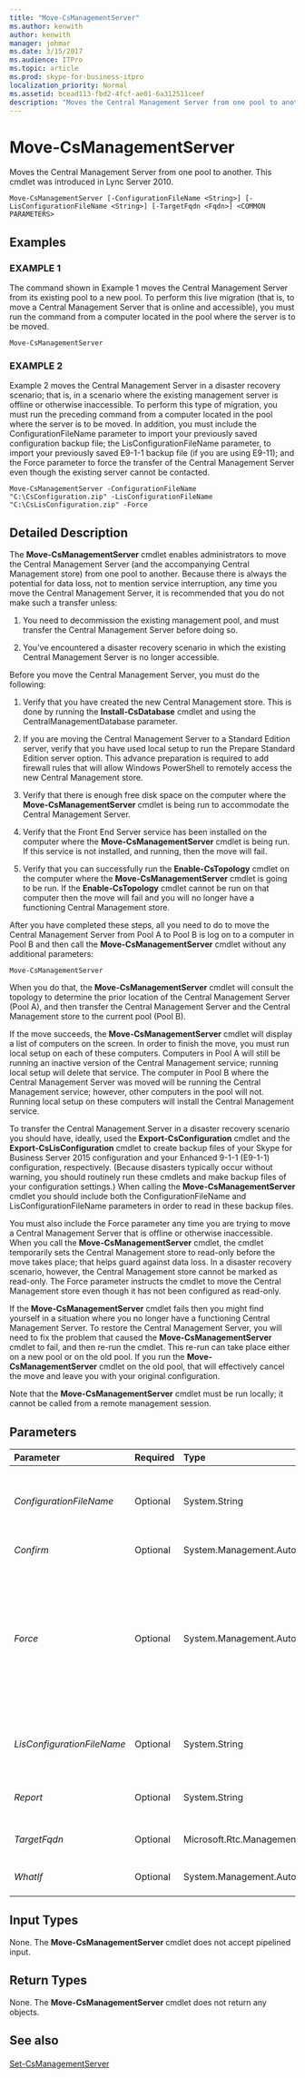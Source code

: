 ```yaml
---
title: "Move-CsManagementServer"
ms.author: kenwith
author: kenwith
manager: johmar
ms.date: 3/15/2017
ms.audience: ITPro
ms.topic: article
ms.prod: skype-for-business-itpro
localization_priority: Normal
ms.assetid: bcead113-fbd2-4fcf-ae01-6a312511ceef
description: "Moves the Central Management Server from one pool to another. This cmdlet was introduced in Lync Server 2010."
---
```


# Move-CsManagementServer
 
Moves the Central Management Server from one pool to another. This cmdlet was introduced in Lync Server 2010.
  
```
Move-CsManagementServer [-ConfigurationFileName <String>] [-LisConfigurationFileName <String>] [-TargetFqdn <Fqdn>] <COMMON PARAMETERS>

```

## Examples

### EXAMPLE 1

The command shown in Example 1 moves the Central Management Server from its existing pool to a new pool. To perform this live migration (that is, to move a Central Management Server that is online and accessible), you must run the command from a computer located in the pool where the server is to be moved.
  
```
Move-CsManagementServer
```

### EXAMPLE 2

Example 2 moves the Central Management Server in a disaster recovery scenario; that is, in a scenario where the existing management server is offline or otherwise inaccessible. To perform this type of migration, you must run the preceding command from a computer located in the pool where the server is to be moved. In addition, you must include the ConfigurationFileName parameter to import your previously saved configuration backup file; the LisConfigurationFileName parameter, to import your previously saved E9-1-1 backup file (if you are using E9-11); and the Force parameter to force the transfer of the Central Management Server even though the existing server cannot be contacted. 
  
```
Move-CsManagementServer -ConfigurationFileName "C:\CsConfiguration.zip" -LisConfigurationFileName "C:\CsLisConfiguration.zip" -Force
```

## Detailed Description

The **Move-CsManagementServer** cmdlet enables administrators to move the Central Management Server (and the accompanying Central Management store) from one pool to another. Because there is always the potential for data loss, not to mention service interruption, any time you move the Central Management Server, it is recommended that you do not make such a transfer unless:
  
1. You need to decommission the existing management pool, and must transfer the Central Management Server before doing so.
  
2. You've encountered a disaster recovery scenario in which the existing Central Management Server is no longer accessible.
  
Before you move the Central Management Server, you must do the following:
  
1. Verify that you have created the new Central Management store. This is done by running the **Install-CsDatabase** cmdlet and using the CentralManagementDatabase parameter.
  
2. If you are moving the Central Management Server to a Standard Edition server, verify that you have used local setup to run the Prepare Standard Edition server option. This advance preparation is required to add firewall rules that will allow Windows PowerShell to remotely access the new Central Management store.
  
3. Verify that there is enough free disk space on the computer where the **Move-CsManagementServer** cmdlet is being run to accommodate the Central Management Server.
  
4. Verify that the Front End Server service has been installed on the computer where the **Move-CsManagementServer** cmdlet is being run. If this service is not installed, and running, then the move will fail.
  
5. Verify that you can successfully run the **Enable-CsTopology** cmdlet on the computer where the **Move-CsManagementServer** cmdlet is going to be run. If the **Enable-CsTopology** cmdlet cannot be run on that computer then the move will fail and you will no longer have a functioning Central Management store.
  
After you have completed these steps, all you need to do to move the Central Management Server from Pool A to Pool B is log on to a computer in Pool B and then call the **Move-CsManagementServer** cmdlet without any additional parameters:
  
```
Move-CsManagementServer

```

When you do that, the **Move-CsManagementServer** cmdlet will consult the topology to determine the prior location of the Central Management Server (Pool A), and then transfer the Central Management Server and the Central Management store to the current pool (Pool B).
  
If the move succeeds, the **Move-CsManagementServer** cmdlet will display a list of computers on the screen. In order to finish the move, you must run local setup on each of these computers. Computers in Pool A will still be running an inactive version of the Central Management service; running local setup will delete that service. The computer in Pool B where the Central Management Server was moved will be running the Central Management service; however, other computers in the pool will not. Running local setup on these computers will install the Central Management service.
  
To transfer the Central Management Server in a disaster recovery scenario you should have, ideally, used the **Export-CsConfiguration** cmdlet and the **Export-CsLisConfiguration** cmdlet to create backup files of your Skype for Business Server 2015 configuration and your Enhanced 9-1-1 (E9-1-1) configuration, respectively. (Because disasters typically occur without warning, you should routinely run these cmdlets and make backup files of your configuration settings.) When calling the **Move-CsManagementServer** cmdlet you should include both the ConfigurationFileName and LisConfigurationFileName parameters in order to read in these backup files.
  
You must also include the Force parameter any time you are trying to move a Central Management Server that is offline or otherwise inaccessible. When you call the **Move-CsManagementServer** cmdlet, the cmdlet temporarily sets the Central Management store to read-only before the move takes place; that helps guard against data loss. In a disaster recovery scenario, however, the Central Management store cannot be marked as read-only. The Force parameter instructs the cmdlet to move the Central Management store even though it has not been configured as read-only.
  
If the **Move-CsManagementServer** cmdlet fails then you might find yourself in a situation where you no longer have a functioning Central Management Server. To restore the Central Management Server, you will need to fix the problem that caused the **Move-CsManagementServer** cmdlet to fail, and then re-run the cmdlet. This re-run can take place either on a new pool or on the old pool. If you run the **Move-CsManagementServer** cmdlet on the old pool, that will effectively cancel the move and leave you with your original configuration.
  
Note that the **Move-CsManagementServer** cmdlet must be run locally; it cannot be called from a remote management session.
  
## Parameters

|**Parameter**|**Required**|**Type**|**Description**|
|:-----|:-----|:-----|:-----|
| _ConfigurationFileName_ <br/> |Optional  <br/> |System.String  <br/> |Full path to the Skype for Business Server 2015 configuration backup file created by running the **Export-CsConfiguration** cmdlet. This parameter should only be used in a disaster recovery scenario. <br/> |
| _Confirm_ <br/> |Optional  <br/> |System.Management.Automation.SwitchParameter  <br/> |Prompts you for confirmation before executing the command.  <br/> |
| _Force_ <br/> |Optional  <br/> |System.Management.Automation.SwitchParameter  <br/> |Forces the Central Management Server move even if the existing store is offline; this parameter is required in a disaster recovery scenario. Note that there is the potential for some data loss any time you force the movement of the Central Management Server.  <br/> The Force parameter can also be used if your previous attempts at calling the **Move-CsManagementServer** cmdlet have failed. <br/> |
| _LisConfigurationFileName_ <br/> |Optional  <br/> |System.String  <br/> |Full path to the E9-1-1 backup file created by running the **Export-CsLisConfiguration** cmdlet. This parameter should only be used in a disaster recovery scenario. <br/> |
| _Report_ <br/> |Optional  <br/> |System.String  <br/> |Enables you to specify a file path for the log file created when the cmdlet runs. For example:  `-Report "C:\Logs\MoveManagementServer.html"` <br/> |
| _TargetFqdn_ <br/> |Optional  <br/> |Microsoft.Rtc.Management.Deploy.Fqdn  <br/> |Fully qualified domain name of the pool where the Management Server should be moved to.  <br/> |
| _WhatIf_ <br/> |Optional  <br/> |System.Management.Automation.SwitchParameter  <br/> |Describes what would happen if you executed the command without actually executing the command.  <br/> |
   
## Input Types

None. The **Move-CsManagementServer** cmdlet does not accept pipelined input.
  
## Return Types

None. The **Move-CsManagementServer** cmdlet does not return any objects.
  
## See also

#### 

[Set-CsManagementServer](set-csmanagementserver.md)

